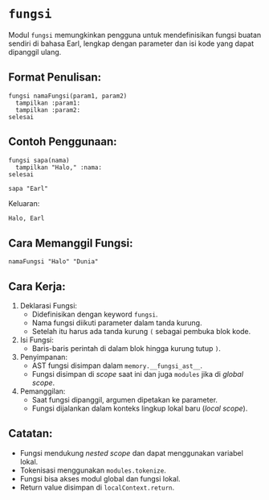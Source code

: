 # `fungsi`
Modul `fungsi` memungkinkan pengguna untuk mendefinisikan fungsi buatan sendiri di bahasa Earl, lengkap dengan parameter dan isi kode yang dapat dipanggil ulang.

## Format Penulisan:
```earl
fungsi namaFungsi(param1, param2)
  tampilkan :param1:
  tampilkan :param2:
selesai
```

## Contoh Penggunaan:
```earl
fungsi sapa(nama)
  tampilkan "Halo," :nama:
selesai

sapa "Earl"
```
Keluaran:
```bash
Halo, Earl
```


## Cara Memanggil Fungsi:
```earl
namaFungsi "Halo" "Dunia"
```

## Cara Kerja:
1. Deklarasi Fungsi:
   - Didefinisikan dengan keyword `fungsi`.
   - Nama fungsi diikuti parameter dalam tanda kurung.
   - Setelah itu harus ada tanda kurung `(` sebagai pembuka blok kode.
2. Isi Fungsi:
   - Baris-baris perintah di dalam blok hingga kurung tutup `)`.
3. Penyimpanan:
   - AST fungsi disimpan dalam `memory.__fungsi_ast__`.
   - Fungsi disimpan di _scope_ saat ini dan juga `modules` jika di _global scope_.
4. Pemanggilan:
   - Saat fungsi dipanggil, argumen dipetakan ke parameter.
   - Fungsi dijalankan dalam konteks lingkup lokal baru (_local scope_).

## Catatan:
- Fungsi mendukung _nested scope_ dan dapat menggunakan variabel lokal.
- Tokenisasi menggunakan `modules.tokenize`.
- Fungsi bisa akses modul global dan fungsi lokal.
- Return value disimpan di `localContext.return`.

